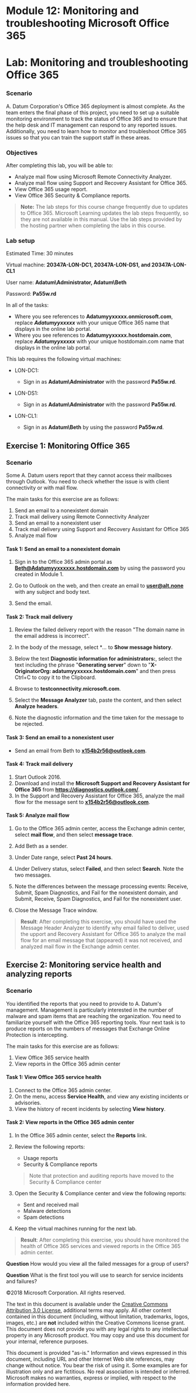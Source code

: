 ﻿# Module 12: Monitoring and troubleshooting Microsoft Office 365
# Lab: Monitoring and troubleshooting Office 365
  
### Scenario
  
A. Datum Corporation's Office 365 deployment is almost complete. As the team enters the final phase of this project, you need to set up a suitable monitoring environment to track the status of Office 365 and to ensure that the help desk and IT management can respond to any reported issues. Additionally, you need to learn how to monitor and troubleshoot Office 365 issues so that you can train the support staff in these areas.


### Objectives
  
After completing this lab, you will be able to:
- Analyze mail flow using Microsoft Remote Connectivity Analyzer.
- Analyze mail flow using Support and Recovery Assistant for Office 365.
- View Office 365 usage report.
- View Office 365 Security & Compliance reports.


>  **Note:** The lab steps for this course change frequently due to updates to Office 365. Microsoft Learning updates the lab steps frequently, so they are not available in this manual. Use the lab steps provided by the hosting partner when completing the labs in this course.

### Lab setup
  
Estimated Time: 30 minutes 

Virtual machine:  **20347A-LON-DC1, 20347A-LON-DS1, and 20347A-LON-CL1**

 User name:  **Adatum\\Administrator, Adatum\\Beth**

 Password:  **Pa55w.rd**

In all of the tasks:

- Where you see references to **Adatumyyxxxxx.onmicrosoft.com**, replace **_Adatumyyxxxxx_** with your unique Office 365 name that displays in the online lab portal.
- Where you see references to **Adatumyyxxxxx.hostdomain.com**, replace **_Adatumyyxxxxx_** with your unique hostdomain.com name that displays in the online lab portal.


This lab requires the following virtual machines: 

- LON-DC1:
  - Sign in as  **Adatum\\Administrator** with the password **Pa55w.rd**.

- LON-DS1:
  - Sign in as  **Adatum\\Administrator** with the password **Pa55w.rd**.

- LON-CL1:
  - Sign in as  **Adatum\\Beth** by using the password **Pa55w.rd**.



## Exercise 1: Monitoring Office 365
  
### Scenario
  
Some A. Datum users report that they cannot access their mailboxes through Outlook. You need to check whether the issue is with client connectivity or with mail flow.

The main tasks for this exercise are as follows:

1. Send an email to a nonexistent domain
2. Track mail delivery using Remote Connectivity Analyzer
3. Send an email to a nonexistent user
4. Track mail delivery using Support and Recovery Assistant for Office 365
5. Analyze mail flow



#### Task 1: Send an email to a nonexistent domain
  
1. Sign in to the Office 365 admin portal as  **Beth@Adatumyyxxxxxx.hostdomain.com** by using the password you created in Module 1.

2. Go to Outlook on the web, and then create an email to  **user@alt.none** with any subject and body text.

3. Send the email.



#### Task 2: Track mail delivery
  
1. Review the failed delivery report with the reason "The domain name in the email address is incorrect".

2. In the body of the message, select **...* to **Show message history**.

3. Below the text **Diagnostic information for administrators:**, select the text including the phrase "**Generating server**" down to "**X-OriginatorOrg: adatumyyxxxxx.hostdomain.com**" and then press Ctrl+C to copy it to the Clipboard.

4. Browse to  **testconnectivity.microsoft.com**.

5. Select the  **Message Analyzer** tab, paste the content, and then select **Analyze** **headers**.

6. Note the diagnostic information and the time taken for the message to be rejected.



#### Task 3: Send an email to a nonexistent user
  
- Send an email from Beth to  **x154b2r56@outlook.com**.



#### Task 4: Track mail delivery
  
1. Start Outlook 2016.
2. Download and install the **Microsoft Support and Recovery Assistant for Office 365** from **https://diagnostics.outlook.com/**.
3. In the Support and Recovery Assistant for Office 365, analyze the mail flow for the message sent to **x154b2r56@outlook.com**.


#### Task 5: Analyze mail flow
  
1. Go to the Office 365 admin center, access the Exchange admin center, select  **mail flow**, and then select  **message trace**.

2. Add Beth as a sender.

3. Under Date range, select  **Past 24 hours**.

4. Under Delivery status, select  **Failed**, and then select  **Search**. Note the two messages.

5. Note the differences between the message processing events: Receive, Submit, Spam Diagnostics, and Fail for the nonexistent domain, and Submit, Receive, Spam Diagnostics, and Fail for the nonexistent user.

6. Close the Message Trace window.

>  **Result**: After completing this exercise, you should have used the Message Header Analyzer to identify why email failed to deliver, used the upport and Recovery Assistant for Office 365 to analyze the mail flow for an email message that (appeared) it was not received, and analyzed mail flow in the Exchange admin center.


## Exercise 2: Monitoring service health and analyzing reports
  
### Scenario
  
You identified the reports that you need to provide to A. Datum's management. Management is particularly interested in the number of malware and spam items that are reaching the organization. You need to familiarize yourself with the Office 365 reporting tools. Your next task is to produce reports on the numbers of messages that Exchange Online Protection is intercepting.

The main tasks for this exercise are as follows:

1. View Office 365 service health
2. View reports in the Office 365 admin center


#### Task 1: View Office 365 service health
  
1. Connect to the Office 365 admin center.
2. On the menu, access  **Service Health**, and view any existing incidents or advisories.
3. View the history of recent incidents by selecting **View history**.


#### Task 2: View reports in the Office 365 admin center
  
1. In the Office 365 admin center, select the  **Reports** link.

2. Review the following reports:
    - Usage reports
    - Security & Compliance reports

    > Note that protection and auditing reports have moved to the Security & Compliance center

3. Open the Security & Compliance center and view the following reports:
    - Sent and received mail
    - Malware detections
    - Spam detections

3. Keep the virtual machines running for the next lab.


>  **Result**: After completing this exercise, you should have monitored the health of Office 365 services and viewed reports in the Office 365 admin center.


  
**Question** 
How would you view all the failed messages for a group of users?

**Question** 
What is the first tool you will use to search for service incidents and failures?


©2018 Microsoft Corporation. All rights reserved.

The text in this document is available under the [Creative Commons Attribution 3.0 License](https://creativecommons.org/licenses/by/3.0/legalcode "Creative Commons Attribution 3.0 License"), additional terms may apply.  All other content contained in this document (including, without limitation, trademarks, logos, images, etc.) are **not** included within the Creative Commons license grant.  This document does not provide you with any legal rights to any intellectual property in any Microsoft product. You may copy and use this document for your internal, reference purposes.

This document is provided "as-is." Information and views expressed in this document, including URL and other Internet Web site references, may change without notice. You bear the risk of using it. Some examples are for illustration only and are fictitious. No real association is intended or inferred. Microsoft makes no warranties, express or implied, with respect to the information provided here.

  